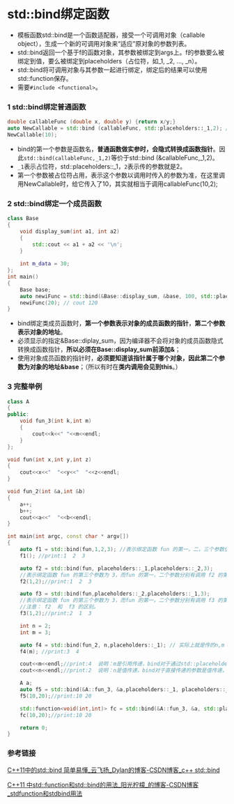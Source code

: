 # std::bind绑定函数

- 模板函数std::bind是一个函数适配器，接受一个可调用对象（callable object），生成一个新的可调用对象来“适应”原对象的参数列表。
- std::bind返回一个基于f的函数对象，其参数被绑定到args上。f的参数要么被绑定到值，要么被绑定到placeholders（占位符，如_1, _2, ..., _n）。
- std::bind将可调用对象与其参数一起进行绑定，绑定后的结果可以使用std::function保存。
- 需要`#include <functional>`。

### 1 std::bind绑定普通函数

```cpp
double callableFunc (double x, double y) {return x/y;}
auto NewCallable = std::bind (callableFunc, std::placeholders::_1,2); // std::bind
NewCallable(10);                  
```

- bind的第一个参数是函数名，**普通函数做实参时，会隐式转换成函数指针**。因此`std::bind(callableFunc,_1,2)`等价于std::bind (&callableFunc,_1,2)。
- `_1`表示占位符，std::placeholders::_1，`2`表示传的参数就是2。
- 第一个参数被占位符占用，表示这个参数以调用时传入的参数为准，在这里调用NewCallable时，给它传入了10，其实就相当于调用callableFunc(10,2);

### 2 std::bind绑定一个成员函数

```cpp
class Base
{
    void display_sum(int a1, int a2)
    {
        std::cout << a1 + a2 << '\n';
    }
 
    int m_data = 30;
};
int main() 
{
    Base base;
    auto newiFunc = std::bind(&Base::display_sum, &base, 100, std::placeholders::_1); // std::bind
    newiFunc(20); // cout 120
}
```

- bind绑定类成员函数时，**第一个参数表示对象的成员函数的指针**，**第二个参数表示对象的地址**。
- 必须显示的指定&Base::diplay_sum，因为编译器不会将对象的成员函数隐式转换成函数指针，**所以必须在Base::display_sum前添加&**；
- 使用对象成员函数的指针时，**必须要知道该指针属于哪个对象，因此第二个参数为对象的地址&base**；（所以有时在**类内调用会见到this**。）

### 3 完整举例

```cpp
class A
{
public:
    void fun_3(int k,int m)
    {
        cout<<k<<" "<<m<<endl;
    }
};

void fun(int x,int y,int z)
{
    cout<<x<<"  "<<y<<"  "<<z<<endl;
}

void fun_2(int &a,int &b)
{
    a++;
    b++;
    cout<<a<<"  "<<b<<endl;
}

int main(int argc, const char * argv[])
{
    auto f1 = std::bind(fun,1,2,3); //表示绑定函数 fun 的第一，二，三个参数值为： 1 2 3
    f1(); //print:1  2  3

    auto f2 = std::bind(fun, placeholders::_1,placeholders::_2,3);
    //表示绑定函数 fun 的第三个参数为 3，而fun 的第一，二个参数分别有调用 f2 的第一，二个参数指定
    f2(1,2);//print:1  2  3

    auto f3 = std::bind(fun,placeholders::_2,placeholders::_1,3);
    //表示绑定函数 fun 的第三个参数为 3，而fun 的第一，二个参数分别有调用 f3 的第二，一个参数指定
    //注意： f2  和  f3 的区别。
    f3(1,2);//print:2  1  3

    int n = 2;
    int m = 3;

    auto f4 = std::bind(fun_2, n,placeholders::_1); // 实际上就是传的n,m
    f4(m); //print:3  4

    cout<<m<<endl;//print:4  说明：m是引用传递，bind对于通过std::placeholders传递的参数是引用传递
    cout<<n<<endl;//print:2  说明：n是值传递，bind对于直接传递的参数是值传递，可通过std::ref或std::cref引用传递

    A a;
    auto f5 = std::bind(&A::fun_3, &a,placeholders::_1, placeholders::_2);
    f5(10,20);//print:10 20

    std::function<void(int,int)> fc = std::bind(&A::fun_3, &a, std::placeholders::_1, std::placeholders::_2);
    fc(10,20);//print:10 20

    return 0;
}
```

### 参考链接

[C++11中的std::bind 简单易懂_云飞扬_Dylan的博客-CSDN博客_c++ std::bind](https://blog.csdn.net/Jxianxu/article/details/107382049)

[C++11 中std::function和std::bind的用法_阳光柠檬_的博客-CSDN博客_stdfunction和stdbind用法](https://blog.csdn.net/liukang325/article/details/53668046?spm=1001.2101.3001.6650.2&depth_1-utm_relevant_index=5)